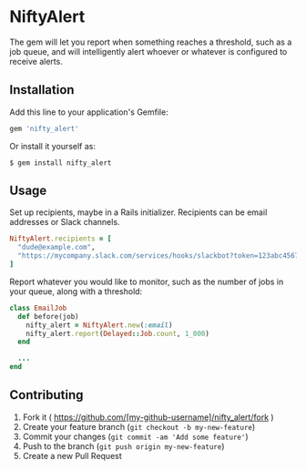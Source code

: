 # NiftyAlert

The gem will let you report when something reaches a threshold, such as a job
queue, and will intelligently alert whoever or whatever is configured to
receive alerts.

## Installation

Add this line to your application's Gemfile:

```ruby
gem 'nifty_alert'
```

Or install it yourself as:

    $ gem install nifty_alert

## Usage

Set up recipients, maybe in a Rails initializer. Recipients can be email
addresses or Slack channels.

```ruby
NiftyAlert.recipients = [
  "dude@example.com",
  "https://mycompany.slack.com/services/hooks/slackbot?token=123abc4567def&channel=%23dev"
]
```

Report whatever you would like to monitor, such as the number of jobs in your
queue, along with a threshold:

```ruby
class EmailJob
  def before(job)
    nifty_alert = NiftyAlert.new(:email)
    nifty_alert.report(Delayed::Job.count, 1_000)
  end

  ...
end
```

## Contributing

1. Fork it ( https://github.com/[my-github-username]/nifty_alert/fork )
2. Create your feature branch (`git checkout -b my-new-feature`)
3. Commit your changes (`git commit -am 'Add some feature'`)
4. Push to the branch (`git push origin my-new-feature`)
5. Create a new Pull Request
